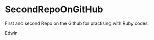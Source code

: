 SecondRepoOnGitHub
==================

First and second Repo on the Github for practising with Ruby codes. 

Edwin 
